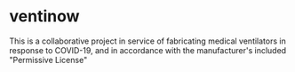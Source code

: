 # ventinow

This is a collaborative project in service of fabricating medical ventilators in response to COVID-19, and in accordance with the manufacturer's included "Permissive License"

